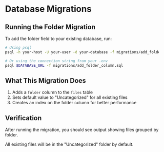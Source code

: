 # Database Migrations

## Running the Folder Migration

To add the folder field to your existing database, run:

```bash
# Using psql
psql -h your-host -U your-user -d your-database -f migrations/add_folder_column.sql

# Or using the connection string from your .env
psql $DATABASE_URL -f migrations/add_folder_column.sql
```

## What This Migration Does

1. Adds a `folder` column to the `files` table
2. Sets default value to "Uncategorized" for all existing files
3. Creates an index on the folder column for better performance

## Verification

After running the migration, you should see output showing files grouped by folder.

All existing files will be in the "Uncategorized" folder by default.
